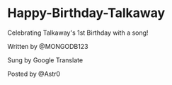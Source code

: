 # Happy-Birthday-Talkaway
Celebrating Talkaway's 1st Birthday with a song!

Written by @MONGODB123

Sung by Google Translate

Posted by @Astr0
